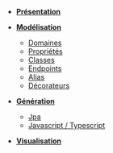- **[Présentation](/)**

- **[Modélisation](/model.md)**

  - [Domaines](/model/domains.md)
  - [Propriétés](/model/properties.md)
  - [Classes](/model/classes.md)
  - [Endpoints](/model/endpoints.md)
  - [Alias](/model/aliases.md)
  - [Décorateurs](/model/decorator.md)

- **[Génération](/generator.md)**

  - [Jpa](/generator/jpa.md)
  - [Javascript / Typescript](/generator/js.md)

- **[Visualisation](/ui.md)**
